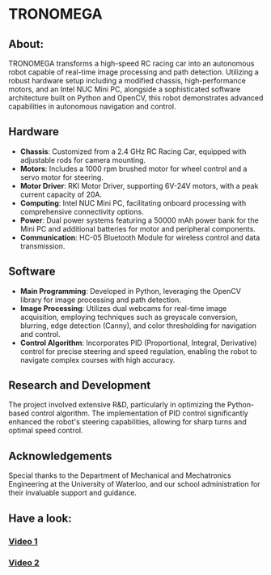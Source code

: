 # TRONOMEGA

## About:

TRONOMEGA transforms a high-speed RC racing car into an autonomous robot capable of real-time image processing and path detection. Utilizing a robust hardware setup including a modified chassis, high-performance motors, and an Intel NUC Mini PC, alongside a sophisticated software architecture built on Python and OpenCV, this robot demonstrates advanced capabilities in autonomous navigation and control.

## Hardware

- **Chassis**: Customized from a 2.4 GHz RC Racing Car, equipped with adjustable rods for camera mounting.
- **Motors**: Includes a 1000 rpm brushed motor for wheel control and a servo motor for steering.
- **Motor Driver**: RKI Motor Driver, supporting 6V-24V motors, with a peak current capacity of 20A.
- **Computing**: Intel NUC Mini PC, facilitating onboard processing with comprehensive connectivity options.
- **Power**: Dual power systems featuring a 50000 mAh power bank for the Mini PC and additional batteries for motor and peripheral components.
- **Communication**: HC-05 Bluetooth Module for wireless control and data transmission.

## Software

- **Main Programming**: Developed in Python, leveraging the OpenCV library for image processing and path detection.
- **Image Processing**: Utilizes dual webcams for real-time image acquisition, employing techniques such as greyscale conversion, blurring, edge detection (Canny), and color thresholding for navigation and control.
- **Control Algorithm**: Incorporates PID (Proportional, Integral, Derivative) control for precise steering and speed regulation, enabling the robot to navigate complex courses with high accuracy.

## Research and Development

The project involved extensive R&D, particularly in optimizing the Python-based control algorithm. The implementation of PID control significantly enhanced the robot's steering capabilities, allowing for sharp turns and optimal speed control.

## Acknowledgements

Special thanks to the Department of Mechanical and Mechatronics Engineering at the University of Waterloo, and our school administration for their invaluable support and guidance.


## Have a look:
### [Video 1](https://youtu.be/39BDuqv4hR4?si=E46w9X6PYa7aqrYl)
### [Video 2](https://youtu.be/mfmG8wr3OjY?si=IdG5CS52OVwlacDw)



